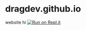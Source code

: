 # dragdev.github.io
website
hi
[![Run on Repl.it](https://repl.it/badge/github/dragdev/dragdev.github.io)](https://repl.it/github/dragdev/dragdev.github.io)